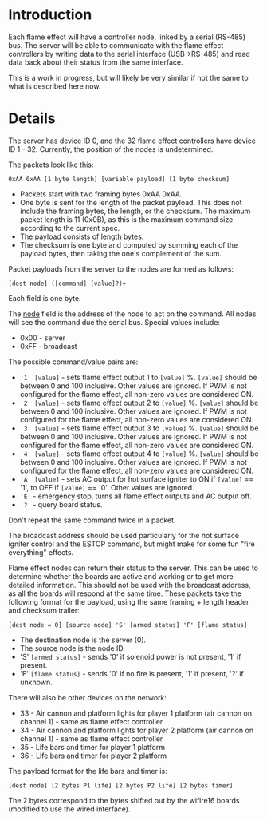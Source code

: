 # Introduction #

Each flame effect will have a controller node, linked by a serial (RS-485) bus. The server will be able to communicate with the flame effect controllers by writing data to the serial interface (USB->RS-485) and read data back about their status from the same interface.

This is a work in progress, but will likely be very similar if not the same to what is described here now.

# Details #

The server has device ID 0, and the 32 flame effect controllers have device ID 1 - 32. Currently, the position of the nodes is undetermined.

The packets look like this:

`0xAA 0xAA [1 byte length] [variable payload] [1 byte checksum]`

  * Packets start with two framing bytes 0xAA 0xAA.
  * One byte is sent for the length of the packet payload. This does not include the framing bytes, the length, or the checksum. The maximum packet length is 11 (0x0B), as this is the maximum command size according to the current spec.
  * The payload consists of [length](length.md) bytes.
  * The checksum is one byte and computed by summing each of the payload bytes, then taking the one's complement of the sum.

Packet payloads from the server to the nodes are formed as follows:

`[dest node] ([command] [value]?)+`

Each field is one byte.

The [node](dest.md) field is the address of the node to act on the command. All nodes will see the command due the serial bus. Special values include:
  * 0x00 - server
  * 0xFF - broadcast

The possible command/value pairs are:
  * `'1' [value]` - sets flame effect output 1 to `[value]` %. `[value]` should be between 0 and 100 inclusive. Other values are ignored. If PWM is not configured for the flame effect, all non-zero values are considered ON.
  * `'2' [value]` - sets flame effect output 2 to `[value]` %. `[value]` should be between 0 and 100 inclusive. Other values are ignored. If PWM is not configured for the flame effect, all non-zero values are considered ON.
  * `'3' [value]` - sets flame effect output 3 to `[value]` %. `[value]` should be between 0 and 100 inclusive. Other values are ignored. If PWM is not configured for the flame effect, all non-zero values are considered ON.
  * `'4' [value]` - sets flame effect output 4 to `[value]` %. `[value]` should be between 0 and 100 inclusive. Other values are ignored. If PWM is not configured for the flame effect, all non-zero values are considered ON.
  * `'A' [value]` - sets AC output for hot surface igniter to ON if `[value]` == '1', to OFF if `[value]` == '0'. Other values are ignored.
  * `'E'` - emergency stop, turns all flame effect outputs and AC output off.
  * `'?'` - query board status.

Don't repeat the same command twice in a packet.

The broadcast address should be used particularly for the hot surface igniter control and the ESTOP command, but might make for some fun "fire everything" effects.

Flame effect nodes can return their status to the server. This can be used to determine whether the boards are active and working or to get more detailed information. This should not be used with the broadcast address, as all the boards will respond at the same time. These packets take the following format for the payload, using the same framing + length header and checksum trailer:

`[dest node = 0] [source node] 'S' [armed status] 'F' [flame status]`

  * The destination node is the server (0).
  * The source node is the node ID.
  * 'S' `[armed status]` - sends '0' if solenoid power is not present, '1' if present.
  * 'F' `[flame status]` - sends '0' if no fire is present, '1' if present, '?' if unknown.

There will also be other devices on the network:

  * 33 - Air cannon and platform lights for player 1 platform (air cannon on channel 1) - same as flame effect controller
  * 34 - Air cannon and platform lights for player 2 platform (air cannon on channel 1) - same as flame effect controller
  * 35 - Life bars and timer for player 1 platform
  * 36 - Life bars and timer for player 2 platform

The payload format for the life bars and timer is:

`[dest node] [2 bytes P1 life] [2 bytes P2 life] [2 bytes timer]`

The 2 bytes correspond to the bytes shifted out by the wifire16 boards (modified to use the wired interface).